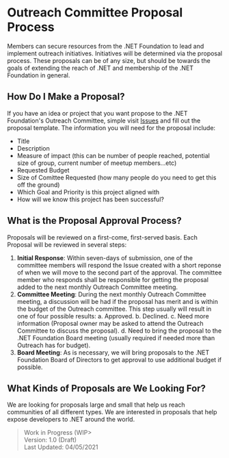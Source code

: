 # Outreach Committee Proposal Process 

Members can secure resources from the .NET Foundation to lead and implement outreach initiatives. Initiatives will be determined via the proposal process. These proposals can be of any size, but should be towards the goals of extending the reach of .NET and membership of the .NET Foundation in general. 

## How Do I Make a Proposal?

If you have an idea or project that you want propose to the .NET Foundation's Outreach Committee, simple visit [Issues](https://github.com/dotnet-foundation/wg-outreach/issues/new/choose) and fill out the proposal template. The information you will need for the proposal include: 

- Title
- Description
- Measure of impact (this can be number of people reached, potential size of group, current number of meetup members...etc)
- Requested Budget
- Size of Comittee Requested (how many people do you need to get this off the ground)
- Which Goal and Priority is this project aligned with
- How will we know this project has been successful?

## What is the Proposal Approval Process?

Proposals will be reviewed on a first-come, first-served basis. Each Proposal will be reviewed in several steps:

1. **Initial Response**: Within seven-days of submission, one of the committee members will respond the Issue created with a short reponse of when we will move to the second part of the approval. The committee member who responds shall be responsible for getting the proposal added to the next monthly Outreach Committee meeting.
2. **Committee Meeting**: During the next monthly Outreach Committee meeting, a discussion will be had if the proposal has merit and is within the budget of the Outreach committee. This step usually will result in one of four possible results:
   a. Approved.
   b. Declined.
   c. Need more information (Proposal owner may be asked to attend the Outreach Committee to discuss the proposal).
   d. Need to bring the proposal to the .NET Foundation Board meeting (usually required if needed more than Outreach has for budget).
3. **Board Meeting**: As is necessary, we will bring proposals to the .NET Foundation Board of Directors to get approval to use additional budget if possible. 

## What Kinds of Proposals are We Looking For?

We are looking for proposals large and small that help us reach communities of all different types. We are interested in proposals that help expose developers to .NET around the world.  

> Work in Progress (WIP><br/>
> Version: 1.0 (Draft)<br/>
> Last Updated: 04/05/2021
